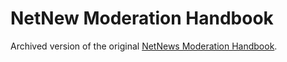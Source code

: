 # NetNew Moderation Handbook

Archived version of the original [NetNews Moderation Handbook](https://moleski.net/newsgroups/landfield/modtoc.html).
